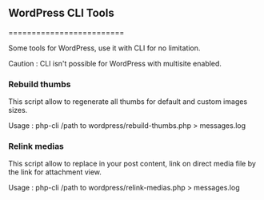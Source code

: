 ## WordPress CLI Tools
=========================

Some tools for WordPress, use it with CLI for no limitation.

Caution : CLI isn't possible for WordPress with multisite enabled.

### Rebuild thumbs

This script allow to regenerate all thumbs for default and custom images sizes.

Usage : php-cli /path to wordpress/rebuild-thumbs.php > messages.log

### Relink medias

This script allow to replace in your post content, link on direct media file by the link for attachment view.

Usage : php-cli /path to wordpress/relink-medias.php > messages.log
